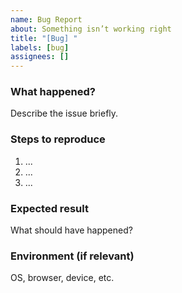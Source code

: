 ```yaml
---
name: Bug Report
about: Something isn’t working right
title: "[Bug] "
labels: [bug]
assignees: []
---
```


### What happened?

Describe the issue briefly.

### Steps to reproduce

1. ...
2. ...
3. ...

### Expected result

What should have happened?

### Environment (if relevant)

OS, browser, device, etc.

